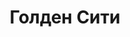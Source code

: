 --- 
title: "Голден Сити" 
site: "http://www.gcity.com.ua" 
town: "Ялта" 
tel: ["+7 (978) 739-48-17, +38 096 482-27-30"] 
address: "Россия, Республика Крым, г.Ялта, ул.Пушкинская 7, ТЦ \"Проспект\",5 этаж." 
mail: "info@gcity.com.ua" 
--- 